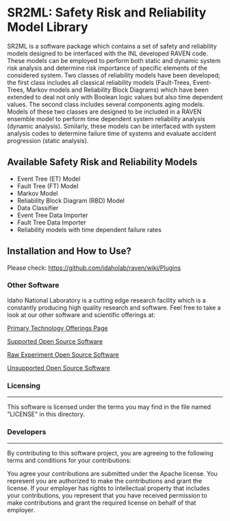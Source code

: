 # SR2ML: Safety Risk and Reliability Model Library

SR2ML is a software package which contains a set of safety and reliability models
designed to be interfaced with the INL developed RAVEN code. These models can be
employed to perform both static and dynamic system risk analysis and determine risk
importance of specific elements of the considered system. Two classes of reliability
models have been developed; the first class includes all classical reliability models
(Fault-Trees, Event-Trees, Markov models and Reliability Block Diagrams) which have
been extended to deal not only with Boolean logic values but also time dependent
values. The second class includes several components aging models. Models of these
two classes are designed to be included in a RAVEN ensemble model to perform time
dependent system reliability analysis (dynamic analysis). Similarly, these models
can be interfaced with system analysis codes to determine failure time of systems
and evaluate accident progression (static analysis).


## Available Safety Risk and Reliability Models
- Event Tree (ET) Model
- Fault Tree (FT) Model
- Markov Model
- Reliability Block Diagram (RBD) Model
- Data Classifier
- Event Tree Data Importer
- Fault Tree Data Importer
- Reliability models with time dependent failure rates

## Installation and How to Use?

Please check: https://github.com/idaholab/raven/wiki/Plugins

### Other Software
Idaho National Laboratory is a cutting edge research facility which is a constantly producing high quality research and software. Feel free to take a look at our other software and scientific offerings at:

[Primary Technology Offerings Page](https://www.inl.gov/inl-initiatives/technology-deployment)

[Supported Open Source Software](https://github.com/idaholab)

[Raw Experiment Open Source Software](https://github.com/IdahoLabResearch)

[Unsupported Open Source Software](https://github.com/IdahoLabCuttingBoard)


### Licensing
-----
This software is licensed under the terms you may find in the file named "LICENSE" in this directory.

### Developers
-----
By contributing to this software project, you are agreeing to the following terms and conditions for your contributions:

You agree your contributions are submitted under the Apache license. You represent you are authorized to make the contributions and grant the license. If your employer has rights to intellectual property that includes your contributions, you represent that you have received permission to make contributions and grant the required license on behalf of that employer.
